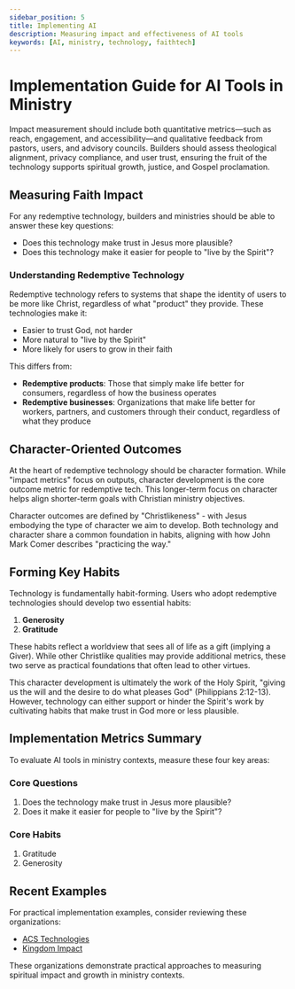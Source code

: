 ```yaml
---
sidebar_position: 5
title: Implementing AI
description: Measuring impact and effectiveness of AI tools
keywords: [AI, ministry, technology, faithtech]
---
```


# Implementation Guide for AI Tools in Ministry

Impact measurement should include both quantitative metrics—such as reach, engagement, and accessibility—and qualitative feedback from pastors, users, and advisory councils. Builders should assess theological alignment, privacy compliance, and user trust, ensuring the fruit of the technology supports spiritual growth, justice, and Gospel proclamation.

## Measuring Faith Impact

For any redemptive technology, builders and ministries should be able to answer these key questions:

* Does this technology make trust in Jesus more plausible?   
* Does this technology make it easier for people to "live by the Spirit"? 

### Understanding Redemptive Technology

Redemptive technology refers to systems that shape the identity of users to be more like Christ, regardless of what "product" they provide. These technologies make it:
- Easier to trust God, not harder
- More natural to "live by the Spirit"
- More likely for users to grow in their faith

This differs from:

- **Redemptive products**: Those that simply make life better for consumers, regardless of how the business operates
- **Redemptive businesses**: Organizations that make life better for workers, partners, and customers through their conduct, regardless of what they produce

## Character-Oriented Outcomes

At the heart of redemptive technology should be character formation. While "impact metrics" focus on outputs, character development is the core outcome metric for redemptive tech. This longer-term focus on character helps align shorter-term goals with Christian ministry objectives.

Character outcomes are defined by "Christlikeness" - with Jesus embodying the type of character we aim to develop. Both technology and character share a common foundation in habits, aligning with how John Mark Comer describes "practicing the way."

## Forming Key Habits

Technology is fundamentally habit-forming. Users who adopt redemptive technologies should develop two essential habits:

1. **Generosity**
2. **Gratitude**

These habits reflect a worldview that sees all of life as a gift (implying a Giver). While other Christlike qualities may provide additional metrics, these two serve as practical foundations that often lead to other virtues.

This character development is ultimately the work of the Holy Spirit, "giving us the will and the desire to do what pleases God" (Philippians 2:12-13). However, technology can either support or hinder the Spirit's work by cultivating habits that make trust in God more or less plausible.

## Implementation Metrics Summary

To evaluate AI tools in ministry contexts, measure these four key areas:

### Core Questions
1. Does the technology make trust in Jesus more plausible?   
2. Does it make it easier for people to "live by the Spirit"?

### Core Habits
1. Gratitude  
2. Generosity 

## Recent Examples

For practical implementation examples, consider reviewing these organizations:
- [ACS Technologies](https://www.acstechnologies.com/church-growth/creating-a-spiritual-growth-assessment-to-track-your-churchs-discipleship/)
- [Kingdom Impact](https://www.kingdomimpact.co.uk/)

These organizations demonstrate practical approaches to measuring spiritual impact and growth in ministry contexts.
